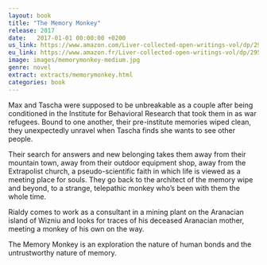 ```yaml
---
layout: book
title: "The Memory Monkey"
release: 2017
date:   2017-01-01 00:00:00 +0200
us_link: https://www.amazon.com/Liver-collected-open-writings-vol/dp/2953100466
eu_link: https://www.amazon.fr/Liver-collected-open-writings-vol/dp/2953100466
image: images/memorymonkey-medium.jpg
genre: novel
extract: extracts/memorymonkey.html
categories: book
---
```

Max and Tascha were supposed to be unbreakable as a couple after being conditioned in the Institute for Behavioral Research that took them in as war refugees. Bound to one another, their pre-institute memories wiped clean, they unexpectedly unravel when Tascha finds she wants to see other people.

Their search for answers and new belonging takes them away from their mountain town, away from their outdoor equipment shop, away from the Extrapolist church, a pseudo-scientific faith in which life is viewed as a meeting place for souls. They go back to the architect of the memory wipe and beyond, to a strange, telepathic monkey who’s been with them the whole time.

Rialdy comes to work as a consultant in a mining plant on the Aranacian island of Wizniu and looks for traces of his deceased Aranacian mother, meeting a monkey of his own on the way.

The Memory Monkey is an exploration the nature of human bonds and the untrustworthy nature of memory.
